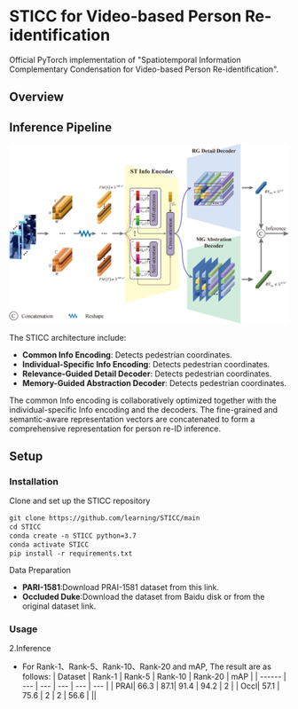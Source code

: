 # STICC for Video-based Person Re-identification
Official PyTorch implementation of "Spatiotemporal Information Complementary Condensation for Video-based Person Re-identification". 

## Overview

## Inference Pipeline

![Inference Pipeline](./figures/STICC.png)

The STICC architecture include:
- **Common Info Encoding**: Detects pedestrian coordinates.
- **Individual-Specific Info Encoding**: Detects pedestrian coordinates.
- **Relevance-Guided Detail Decoder**: Detects pedestrian coordinates.
- **Memory-Guided Abstraction Decoder**: Detects pedestrian coordinates.

The common Info encoding is collaboratively optimized together with the individual-specific Info encoding and the decoders. The fine-grained and semantic-aware representation vectors are concatenated to form a comprehensive representation for person re-ID inference. 

## Setup

### Installation

Clone and set up the STICC repository

```
git clone https://github.com/learning/STICC/main
cd STICC
conda create -n STICC python=3.7
conda activate STICC
pip install -r requirements.txt
```

Data Preparation
- **PARI-1581**:Download PRAI-1581 dataset from this link.
- **Occluded Duke**:Download the dataset from Baidu disk or from the original dataset link.

### Usage

2.Inference

   * For Rank-1、Rank-5、Rank-10、Rank-20 and mAP, The result are as follows:
   | Dataset | Rank-1 | Rank-5 | Rank-10 | Rank-20 | mAP | 
    | ------ | --- | --- | --- | --- | --- |
    | PRAI| 66.3 | 87.1| 91.4 | 94.2 | 2 |
    | Occl| 57.1 | 75.6 | 2 | 2 | 56.6 |
    ||
